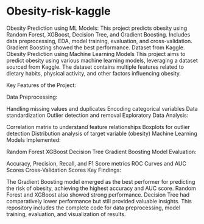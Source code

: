 # Obesity-risk-kaggle
Obesity Prediction using ML Models: This project predicts obesity using Random Forest, XGBoost, Decision Tree, and Gradient Boosting. Includes data preprocessing, EDA, model training, evaluation, and cross-validation. Gradient Boosting showed the best performance. Dataset from Kaggle.
Obesity Prediction using Machine Learning Models
This project aims to predict obesity using various machine learning models, leveraging a dataset sourced from Kaggle. The dataset contains multiple features related to dietary habits, physical activity, and other factors influencing obesity.

Key Features of the Project:

Data Preprocessing:

Handling missing values and duplicates
Encoding categorical variables
Data standardization
Outlier detection and removal
Exploratory Data Analysis:

Correlation matrix to understand feature relationships
Boxplots for outlier detection
Distribution analysis of target variable (obesity)
Machine Learning Models Implemented:

Random Forest
XGBoost
Decision Tree
Gradient Boosting
Model Evaluation:

Accuracy, Precision, Recall, and F1 Score metrics
ROC Curves and AUC Scores
Cross-Validation Scores
Key Findings:

The Gradient Boosting model emerged as the best performer for predicting the risk of obesity, achieving the highest accuracy and AUC score.
Random Forest and XGBoost also showed strong performance.
Decision Tree had comparatively lower performance but still provided valuable insights.
This repository includes the complete code for data preprocessing, model training, evaluation, and visualization of results.
